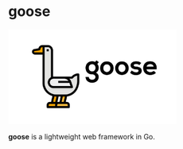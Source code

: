 # goose

<a href=""><img height="190px" src="logo.svg"></a>

**goose** is a lightweight web framework in Go.

<!-- <details>
<summary><strong>A hello world example</strong></summary>

```go
package main

import (
	"fmt"
	"net/http"

	"github.com/zhoudaxia233/goose"
)

func main() {
	g := goose.New()

	g.GET("/", func(w http.ResponseWriter, r *http.Request) {
		fmt.Fprintf(w, "Hello World!")
	})

	g.Run(":8080")
}
```

</details> -->